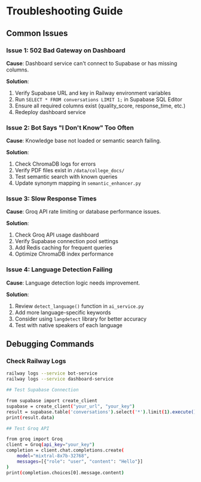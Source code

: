 # Troubleshooting Guide

## Common Issues

### Issue 1: 502 Bad Gateway on Dashboard

**Cause**: Dashboard service can't connect to Supabase or has missing columns.

**Solution**:
1. Verify Supabase URL and key in Railway environment variables
2. Run `SELECT * FROM conversations LIMIT 1;` in Supabase SQL Editor
3. Ensure all required columns exist (quality_score, response_time, etc.)
4. Redeploy dashboard service

### Issue 2: Bot Says "I Don't Know" Too Often

**Cause**: Knowledge base not loaded or semantic search failing.

**Solution**:
1. Check ChromaDB logs for errors
2. Verify PDF files exist in `/data/college_docs/`
3. Test semantic search with known queries
4. Update synonym mapping in `semantic_enhancer.py`

### Issue 3: Slow Response Times

**Cause**: Groq API rate limiting or database performance issues.

**Solution**:
1. Check Groq API usage dashboard
2. Verify Supabase connection pool settings
3. Add Redis caching for frequent queries
4. Optimize ChromaDB index performance

### Issue 4: Language Detection Failing

**Cause**: Language detection logic needs improvement.

**Solution**:
1. Review `detect_language()` function in `ai_service.py`
2. Add more language-specific keywords
3. Consider using `langdetect` library for better accuracy
4. Test with native speakers of each language

## Debugging Commands

### Check Railway Logs
```bash
railway logs --service bot-service
railway logs --service dashboard-service

## Test Supabase Connection

from supabase import create_client
supabase = create_client("your_url", "your_key")
result = supabase.table('conversations').select('*').limit(1).execute()
print(result.data)

## Test Groq API

from groq import Groq
client = Groq(api_key="your_key")
completion = client.chat.completions.create(
    model="mixtral-8x7b-32768",
    messages=[{"role": "user", "content": "Hello"}]
)
print(completion.choices[0].message.content)